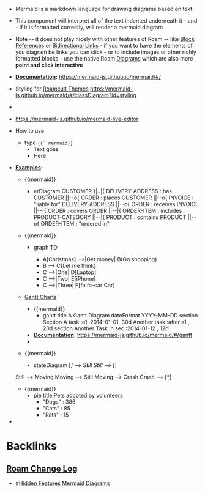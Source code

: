 - Mermaid is a markdown language for drawing diagrams based on text
- This component will interpret all of the text indented underneath it - and - if it is formatted correctly, will render a mermaid diagram
- Note -- it does not play nicely with other features of Roam -- like [Block References](<Block References.md>) or [Bidirectional Links](<Bidirectional Links.md>) - if you want to have the elements of you diagram be links you can click - or to include images or other richly formatted blocks - use the native Roam [Diagrams](<Diagrams.md>) which are also more **point and click interactive**
- **[Documentation](<Documentation.md>):** https://mermaid-js.github.io/mermaid/#/
- Styling for [Roamcult Themes](<Roamcult Themes.md>) https://mermaid-js.github.io/mermaid/#/classDiagram?id=styling
- 
- https://mermaid-js.github.io/mermaid-live-editor
- How to use
    - type `{{``mermaid}}`
        - Text goes
        - Here
- **[Examples](<Examples.md>):**
    - {{mermaid}}
        - erDiagram
        CUSTOMER }|..|{ DELIVERY-ADDRESS : has
        CUSTOMER ||--o{ ORDER : places
        CUSTOMER ||--o{ INVOICE : "liable for"
        DELIVERY-ADDRESS ||--o{ ORDER : receives
        INVOICE ||--|{ ORDER : covers
        ORDER ||--|{ ORDER-ITEM : includes
        PRODUCT-CATEGORY ||--|{ PRODUCT : contains
        PRODUCT ||--o{ ORDER-ITEM : "ordered in"
					
    - {{mermaid}}
        - graph TD

            - A[Christmas] -->|Get money| B(Go shopping)
            - B --> C{Let me think}
            - C -->|One| D[Laptop]
            - C -->|Two| E[iPhone]
            - C -->|Three| F[fa:fa-car Car]
					
    - [Gantt Charts](<Gantt Charts.md>)
        - {{mermaid}}
            - gantt
	title A Gantt Diagram
	dateFormat  YYYY-MM-DD
	section Section
	A task           :a1, 2014-01-01, 30d
	Another task     :after a1  , 20d
	section Another
	Task in sec      :2014-01-12  , 12d
        - **[Documentation](<Documentation.md>):** https://mermaid-js.github.io/mermaid/#/gantt
        - 
    - {{mermaid}}
        - stateDiagram
	[*] --> Still
	Still --> [*]

	Still --> Moving
	Moving --> Still
	Moving --> Crash
	Crash --> [*]
					
    - {{mermaid}}
        - pie title Pets adopted by volunteers
            - "Dogs" : 386
            - "Cats" : 85
            - "Rats" : 15					
- 

# Backlinks
## [Roam Change Log](<Roam Change Log.md>)
- #[Hidden Features](<Hidden Features.md>) [Mermaid Diagrams](<Mermaid Diagrams.md>)

